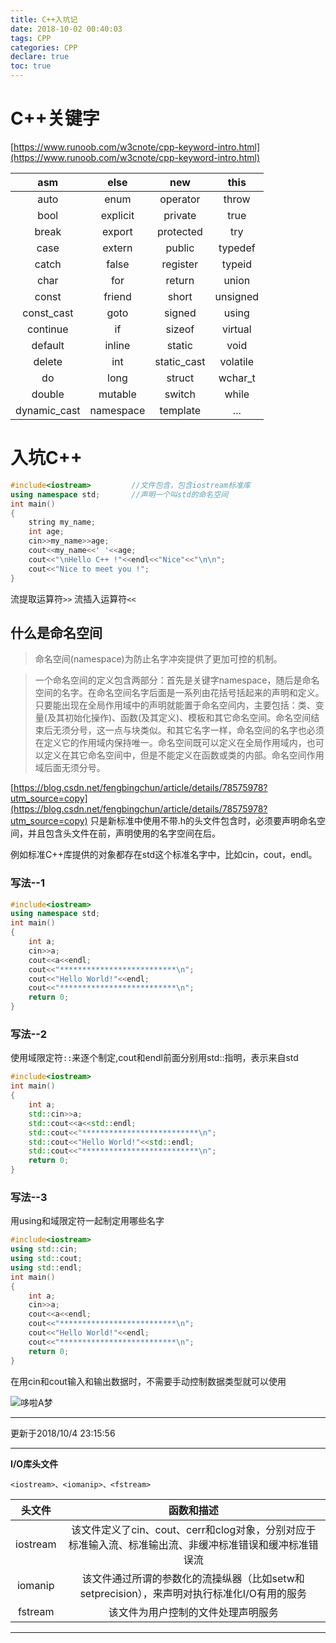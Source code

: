 ```yaml
---
title: C++入坑记
date: 2018-10-02 00:40:03
tags: CPP
categories: CPP
declare: true
toc: true
---
```


# C++关键字

[https://www.runoob.com/w3cnote/cpp-keyword-intro.html](https://www.runoob.com/w3cnote/cpp-keyword-intro.html)

|asm|else|new|this|
|:--:|:--:|:--:|:--:|
|auto|enum|operator|throw|
|bool|explicit|private|true|
|break|export|protected|try|
|case|extern|public|typedef|
|catch|false|register|typeid|
|char|for|return|union|
|const|friend|short|unsigned|
|const_cast|goto|signed|using|
|continue|if|sizeof|virtual|
|default|inline|static|void|
|delete|int|static_cast|volatile|
|do|long|struct|wchar_t|
|double|mutable|switch|while|
|dynamic_cast|namespace|template|...|

<!-- more -->

# 入坑C++

```c++
#include<iostream>         //文件包含，包含iostream标准库
using namespace std;       //声明一个叫std的命名空间
int main()
{
	string my_name;
	int age;
	cin>>my_name>>age;
	cout<<my_name<<' '<<age;
	cout<<"\nHello C++ !"<<endl<<"Nice"<<"\n\n";
	cout<<"Nice to meet you !";
}
```

流提取运算符`>>`
流插入运算符`<<`

## 什么是命名空间

>命名空间(namespace)为防止名字冲突提供了更加可控的机制。

>一个命名空间的定义包含两部分：首先是关键字namespace，随后是命名空间的名字。在命名空间名字后面是一系列由花括号括起来的声明和定义。只要能出现在全局作用域中的声明就能置于命名空间内，主要包括：类、变量(及其初始化操作)、函数(及其定义)、模板和其它命名空间。命名空间结束后无须分号，这一点与块类似。和其它名字一样，命名空间的名字也必须在定义它的作用域内保持唯一。命名空间既可以定义在全局作用域内，也可以定义在其它命名空间中，但是不能定义在函数或类的内部。命名空间作用域后面无须分号。

[https://blog.csdn.net/fengbingchun/article/details/78575978?utm_source=copy](https://blog.csdn.net/fengbingchun/article/details/78575978?utm_source=copy)
只是新标准中使用不带.h的头文件包含时，必须要声明命名空间，并且包含头文件在前，声明使用的名字空间在后。

例如标准C++库提供的对象都存在std这个标准名字中，比如cin，cout，endl。

### 写法--1

```c++
#include<iostream>
using namespace std;
int main()
{
	int a;
	cin>>a;
	cout<<a<<endl;
	cout<<"**************************\n";
	cout<<"Hello World!"<<endl;
	cout<<"**************************\n";
	return 0;
}
```

### 写法--2

使用域限定符`::`来逐个制定,cout和endl前面分别用std::指明，表示来自std
```c++
#include<iostream>
int main()
{
    int a;
	std::cin>>a;
	std::cout<<a<<std::endl;
	std::cout<<"**************************\n";
	std::cout<<"Hello World!"<<std::endl;
	std::cout<<"**************************\n";
	return 0;
}
```

### 写法--3

用using和域限定符一起制定用哪些名字

```c++
#include<iostream>
using std::cin;
using std::cout;
using std::endl;
int main()
{
	int a;
	cin>>a;
	cout<<a<<endl;
	cout<<"**************************\n";
	cout<<"Hello World!"<<endl;
	cout<<"**************************\n";
	return 0;
}
```

在用cin和cout输入和输出数据时，不需要手动控制数据类型就可以使用

![哆啦A梦](https://i.loli.net/2020/04/01/Ij7rbfRXvmPhQT3.png)

---
更新于2018/10/4 23:15:56

---

**I/O库头文件**

`<iostream>、<iomanip>、<fstream>`

|头文件|函数和描述|
|:--:|:--:|
|iostream|该文件定义了cin、cout、cerr和clog对象，分别对应于标准输入流、标准输出流、非缓冲标准错误和缓冲标准错误流||
|iomanip|该文件通过所谓的参数化的流操纵器（比如setw和setprecision），来声明对执行标准化I/O有用的服务|
|fstream|该文件为用户控制的文件处理声明服务|

---